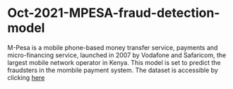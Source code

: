 # Oct-2021-MPESA-fraud-detection-model
M-Pesa is a mobile phone-based money transfer service, payments and micro-financing service, launched in 2007 by Vodafone and Safaricom, the largest mobile network operator in Kenya. 
This model is set to predict the fraudsters in the mombile payment system. The dataset is accessible by clicking [here](https://www.kaggle.com/datasets/mlg-ulb/creditcardfraud?resource=download)
